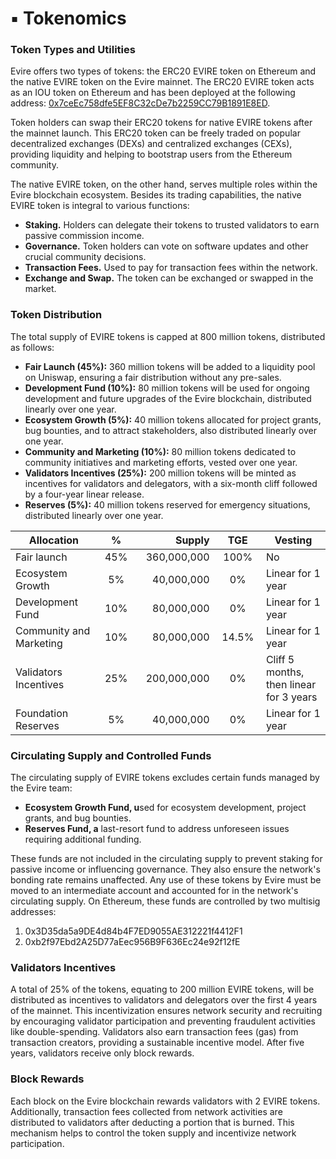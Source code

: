 # ▪️ Tokenomics

### Token Types and Utilities

Evire offers two types of tokens: the ERC20 EVIRE token on Ethereum and the native EVIRE token on the Evire mainnet. The ERC20 EVIRE token acts as an IOU token on Ethereum and has been deployed at the following address: [0x7ceEc758dfe5EF8C32cDe7b2259CC79B1891E8ED](https://etherscan.io/address/0x7ceEc758dfe5EF8C32cDe7b2259CC79B1891E8ED#code).

Token holders can swap their ERC20 tokens for native EVIRE tokens after the mainnet launch. This ERC20 token can be freely traded on popular decentralized exchanges (DEXs) and centralized exchanges (CEXs), providing liquidity and helping to bootstrap users from the Ethereum community.

The native EVIRE token, on the other hand, serves multiple roles within the Evire blockchain ecosystem. Besides its trading capabilities, the native EVIRE token is integral to various functions:

* **Staking.** Holders can delegate their tokens to trusted validators to earn passive commission income.
* **Governance.** Token holders can vote on software updates and other crucial community decisions.
* **Transaction Fees.** Used to pay for transaction fees within the network.
* **Exchange and Swap.** The token can be exchanged or swapped in the market.

### Token Distribution

The total supply of EVIRE tokens is capped at 800 million tokens, distributed as follows:

* **Fair Launch (45%):** 360 million tokens will be added to a liquidity pool on Uniswap, ensuring a fair distribution without any pre-sales.
* **Development Fund (10%):** 80 million tokens will be used for ongoing development and future upgrades of the Evire blockchain, distributed linearly over one year.
* **Ecosystem Growth (5%):** 40 million tokens allocated for project grants, bug bounties, and to attract stakeholders, also distributed linearly over one year.
* **Community and Marketing (10%):** 80 million tokens dedicated to community initiatives and marketing efforts, vested over one year.
* **Validators Incentives (25%):** 200 million tokens will be minted as incentives for validators and delegators, with a six-month cliff followed by a four-year linear release.
* **Reserves (5%):** 40 million tokens reserved for emergency situations, distributed linearly over one year.

<table><thead><tr><th width="187">Allocation</th><th width="67" align="center">%</th><th width="137" align="right">Supply</th><th width="78" align="center">TGE</th><th width="161">Vesting</th></tr></thead><tbody><tr><td>Fair launch</td><td align="center">45%</td><td align="right">360,000,000</td><td align="center">100%</td><td>No</td></tr><tr><td>Ecosystem Growth</td><td align="center">5%</td><td align="right">40,000,000</td><td align="center">0%</td><td>Linear for 1 year</td></tr><tr><td>Development Fund</td><td align="center">10%</td><td align="right">80,000,000</td><td align="center">0%</td><td>Linear for 1 year</td></tr><tr><td>Community and Marketing</td><td align="center">10%</td><td align="right">80,000,000</td><td align="center">14.5%</td><td>Linear for 1 year</td></tr><tr><td>Validators Incentives</td><td align="center">25%</td><td align="right">200,000,000</td><td align="center">0%</td><td>Cliff 5 months, then linear for 3 years</td></tr><tr><td>Foundation Reserves</td><td align="center">5%</td><td align="right">40,000,000</td><td align="center">0%</td><td>Linear for 1 year</td></tr></tbody></table>

### Circulating Supply and Controlled Funds

The circulating supply of EVIRE tokens excludes certain funds managed by the Evire team:

* **Ecosystem Growth Fund, u**sed for ecosystem development, project grants, and bug bounties.
* **Reserves Fund, a** last-resort fund to address unforeseen issues requiring additional funding.

These funds are not included in the circulating supply to prevent staking for passive income or influencing governance. They also ensure the network's bonding rate remains unaffected. Any use of these tokens by Evire must be moved to an intermediate account and accounted for in the network's circulating supply. On Ethereum, these funds are controlled by two multisig addresses:

1. 0x3D35da5a9DE4d84b4F7ED9055AE312221f4412F1
2. 0xb2f97Ebd2A25D77aEec956B9F636Ec24e92f12fE

### Validators Incentives

A total of 25% of the tokens, equating to 200 million EVIRE tokens, will be distributed as incentives to validators and delegators over the first 4 years of the mainnet. This incentivization ensures network security and recruiting by encouraging validator participation and preventing fraudulent activities like double-spending. Validators also earn transaction fees (gas) from transaction creators, providing a sustainable incentive model. After five years, validators receive only block rewards.

### Block Rewards

Each block on the Evire blockchain rewards validators with 2 EVIRE tokens. Additionally, transaction fees collected from network activities are distributed to validators after deducting a portion that is burned. This mechanism helps to control the token supply and incentivize network participation.

